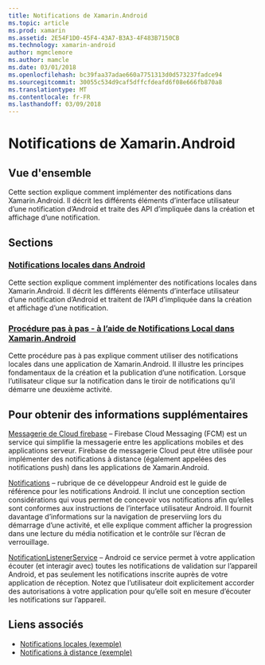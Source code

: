 ```yaml
---
title: Notifications de Xamarin.Android
ms.topic: article
ms.prod: xamarin
ms.assetid: 2E54F1D0-45F4-43A7-B3A3-4F483B7150CB
ms.technology: xamarin-android
author: mgmclemore
ms.author: mamcle
ms.date: 03/01/2018
ms.openlocfilehash: bc39faa37adae660a7751313d0d573237fadce94
ms.sourcegitcommit: 30055c534d9caf5dffcfdeafd6f08e666fb870a8
ms.translationtype: MT
ms.contentlocale: fr-FR
ms.lasthandoff: 03/09/2018
---
```

# <a name="notifications-in-xamarinandroid"></a>Notifications de Xamarin.Android


## <a name="overview"></a>Vue d'ensemble

Cette section explique comment implémenter des notifications dans Xamarin.Android. Il décrit les différents éléments d’interface utilisateur d’une notification d’Android et traite des API d’impliquée dans la création et affichage d’une notification.


## <a name="sections"></a>Sections

### <a name="local-notifications-in-androidlocal-notificationsmd"></a>[Notifications locales dans Android](local-notifications.md)

Cette section explique comment implémenter des notifications locales dans Xamarin.Android. Il décrit les différents éléments d’interface utilisateur d’une notification d’Android et traitent de l’API d’impliquée dans la création et affichage d’une notification. 

### <a name="walkthrough---using-local-notifications-in-xamarinandroidlocal-notifications-walkthroughmd"></a>[Procédure pas à pas - à l’aide de Notifications Local dans Xamarin.Android](local-notifications-walkthrough.md)  
 
Cette procédure pas à pas explique comment utiliser des notifications locales dans une application de Xamarin.Android. Il illustre les principes fondamentaux de la création et la publication d’une notification. Lorsque l’utilisateur clique sur la notification dans le tiroir de notifications qu’il démarre une deuxième activité. 


## <a name="for-further-reading"></a>Pour obtenir des informations supplémentaires

[Messagerie de Cloud firebase](~/android/data-cloud/google-messaging/firebase-cloud-messaging.md) &ndash; Firebase Cloud Messaging (FCM) est un service qui simplifie la messagerie entre les applications mobiles et des applications serveur. Firebase de messagerie Cloud peut être utilisée pour implémenter des notifications à distance (également appelées des notifications push) dans les applications de Xamarin.Android.

[Notifications](http://developer.android.com/guide/topics/ui/notifiers/notifications.html) &ndash; rubrique de ce développeur Android est le guide de référence pour les notifications Android. Il inclut une conception section considérations qui vous permet de concevoir vos notifications afin qu’elles sont conformes aux instructions de l’interface utilisateur Android. Il fournit davantage d’informations sur la navigation de preserviing lors du démarrage d’une activité, et elle explique comment afficher la progression dans une lecture du média notification et le contrôle sur l’écran de verrouillage. 

[NotificationListenerService](https://developer.xamarin.com/api/type/Android.Service.Notification.NotificationListenerService/) &ndash; Android ce service permet à votre application écouter (et interagir avec) toutes les notifications de validation sur l’appareil Android, et pas seulement les notifications inscrite auprès de votre application de réception. Notez que l’utilisateur doit explicitement accorder des autorisations à votre application pour qu’elle soit en mesure d’écouter les notifications sur l’appareil.





## <a name="related-links"></a>Liens associés

- [Notifications locales (exemple)](https://developer.xamarin.com/samples/monodroid/LocalNotifications/)
- [Notifications à distance (exemple)](https://developer.xamarin.com/samples/monodroid/RemoteNotifications/)
